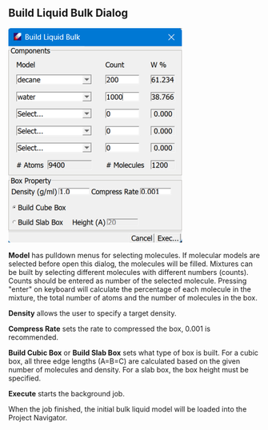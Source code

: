 ## Build Liquid Bulk Dialog

![Build liquid bulk](LiquidBulk.png)

**Model** has pulldown menus for selecting molecules. If molecular models are selected before open this dialog, the molecules will be filled. Mixtures can be built by selecting different molecules with different numbers (counts). Counts should be entered as number of the selected molecule. Pressing "enter" on keyboard will calculate the percentage of each molecule in the mixture, the total number of atoms and the number of molecules in the box. 

**Density** allows the user to specify a target density. 

**Compress Rate** sets the rate to compressed the box, 0.001 is recommended.  
  
**Build Cubic Box** or **Build Slab Box** sets what type of box is built. For a cubic box, all three edge lengths (A=B=C) are calculated based on the given number of molecules and density. For a slab box, the box height must be specified. 
  
**Execute** starts the background job. 

When the job finished, the initial bulk liquid model will be loaded into the Project Navigator. 